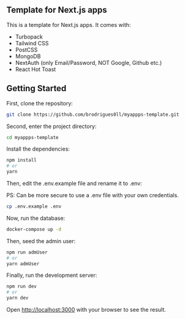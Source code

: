 ## Template for Next.js apps

This is a template for Next.js apps. It comes with:

- Turbopack
- Tailwind CSS
- PostCSS
- MongoDB
- NextAuth (only Email/Password, NOT Google, Github etc.)
- React Hot Toast

## Getting Started

First, clone the repository:

```bash
git clone https://github.com/brodrigues0ll/myappps-template.git
```

Second, enter the project directory:

```bash
cd myappps-template
```

Install the dependencies:

```bash
npm install
# or
yarn
```

Then, edit the .env.example file and rename it to .env:

PS: Can be more secure to use a .env file with your own credentials.

```bash
cp .env.example .env
```

Now, run the database:

```bash
docker-compose up -d
```

Then, seed the admin user:

```bash
npm run admUser
# or
yarn admUser
```

Finally, run the development server:

```bash
npm run dev
# or
yarn dev
```

Open [http://localhost:3000](http://localhost:3000) with your browser to see the result.
